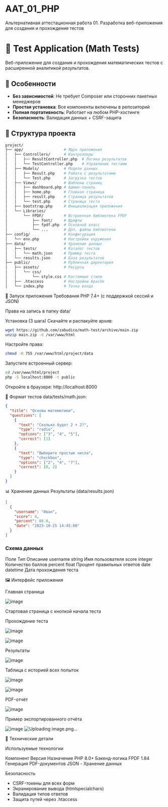 # AAT_01_PHP
Альтернативная аттестационная работа 01. Разработка веб-приложения для создания и прохождения тестов

# 🧮 Test Application (Math Tests)

Веб-приложение для создания и прохождения математических тестов с расширенной аналитикой результатов.

## 🌟 Особенности
- **Без зависимостей**: Не требует Composer или сторонних пакетных менеджеров
- **Простая установка**: Все компоненты включены в репозиторий
- **Полная портативность**: Работает на любом PHP-хостинге
- **Безопасность**: Валидация данных + CSRF-защита

## 📂 Структура проекта
```bash
project/
├── app/                  # Ядро приложения
│   ├── Controllers/      # Контроллеры
│   │   ├── ResultController.php  # Логика результатов
│   │   └── TestController.php    # Управление тестами
│   ├── Models/           # Модели данных
│   │   ├── Result.php    # Работа с результатами
│   │   └── Test.php      # Загрузка тестов
│   ├── Views/            # Шаблоны страниц
│   │   ├── dashboard.php # Админ-панель
│   │   ├── home.php      # Главная страница
│   │   ├── result.php    # Страница результатов
│   │   └── test.php      # Страница теста
│   ├── bootstrap.php     # Инициализация приложения
│   └── Libraries/
│       └── FPDF/         # Встроенная библиотека FPDF
│           ├── font/     # Шрифты
│           ├── fpdf.php  # Основной класс
│           └── ...       # Доп. файлы библиотеки
├── config/               # Конфигурация
│   └── env.php           # Настройки окружения
├── data/                 # Хранение данных
│   ├── tests/            # Каталог тестов
│   │   └── math.json     # Пример теста
│   └── results.json      # База результатов
├── public/               # Публичная директория
│   ├── assets/           # Ресурсы
│   │   └── css/
│   │       └── style.css # Кастомные стили
│   ├── .htaccess         # Настройки Apache
│   └── index.php         # Точка входа

```

🚀 Запуск приложения
Требования
PHP 7.4+ (с поддержкой сессий и JSON)

Права на запись в папку data/

Установка (3 шага)
Скачайте и распакуйте архив:

```bash
wget https://github.com/zabudico/math-test/archive/main.zip
unzip main.zip -d /var/www/html
```

Настройте права:

```bash
chmod -R 755 /var/www/html/project/data
```

Запустите встроенный сервер:

```bash
cd /var/www/html/project
php -S localhost:8000 -t public
```

Откройте в браузере:
http://localhost:8000


🧪 Формат тестов
data/tests/math.json:

```json
{
  "title": "Основы математики",
  "questions": [
    {
      "text": "Сколько будет 2 + 2?",
      "type": "radio",
      "options": ["3", "4", "5"],
      "correct": [1]
    },
    {
      "text": "Выберите простые числа",
      "type": "checkbox",
      "options": ["2", "4", "7"],
      "correct": [0, 2]
    }
  ]
}
```

📊 Хранение данных
Результаты (data/results.json)

```json
[
  {
    "username": "Иван",
    "score": 4,
    "percent": 80.0,
    "date": "2023-10-25 14:45:00"
  }
]
```

### Схема данных
Поле	    Тип	      Описание
username	string	  Имя пользователя
score	    integer	  Количество баллов
percent	  float	    Процент правильных ответов
date	    datetime	Дата прохождения теста

🖼️ Интерфейс приложения

Главная страница

![image](https://github.com/user-attachments/assets/01960fde-9cc1-430b-a0d0-2bc38705f8b1)

Стартовая страница с кнопкой начала теста

Прохождение теста

![image](https://github.com/user-attachments/assets/4efa8e63-cd4a-426f-84b0-cf802cce303c)

![image](https://github.com/user-attachments/assets/4b0a8679-b1fc-4a65-b3ac-20e5887f7dc1)


Результаты

![image](https://github.com/user-attachments/assets/1ea2684a-e0f5-4dda-83b2-92860c83598b)


Таблица с историей всех попыток

![image](https://github.com/user-attachments/assets/5ae915e2-61ae-4b6f-8bd9-bb6879011b34)

![image](https://github.com/user-attachments/assets/e49d42db-34ea-4980-aa7e-fc285f731a87)

PDF-отчёт

![image](https://github.com/user-attachments/assets/ce4e0459-f455-472b-b52f-e4ce2554e8ba)

Пример экспортированного отчёта

![image](https://github.com/user-attachments/assets/b784ee09-9c11-4f30-a431-884f16c64375)
![Uploading image.png…]()



🔧 Технические детали

Используемые технологии

Компонент	  Версия	Назначение
PHP	        8.0+	  Бэкенд-логика
FPDF	      1.84	  Генерация PDF-документов
JSON	      -	       Хранение данных

Безопасность

- CSRF-токены для всех форм
- Экранирование вывода (htmlspecialchars)
- Валидация типов ответов
- Защита путей через .htaccess
 

